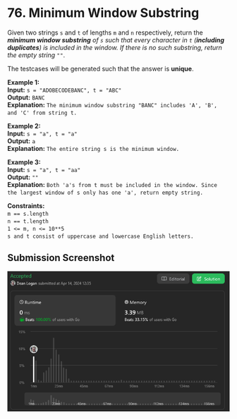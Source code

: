 # 76. Minimum Window Substring

Given two strings `s` and `t` of lengths `m` and `n` respectively, return the ***minimum window substring*** *of `s` such that every character in `t` (**including duplicates**) is included in the window. If there is no such substring, return the empty string `""`*.

The testcases will be generated such that the answer is **unique**.

**Example 1:**  
    **Input:** `s = "ADOBECODEBANC", t = "ABC"`  
    **Output:** `BANC`  
    **Explanation:** `The minimum window substring "BANC" includes 'A', 'B', and 'C' from string t.`  

**Example 2:**  
    **Input:** `s = "a", t = "a"`  
    **Output:** `a`  
    **Explanation:** `The entire string s is the minimum window.`  

**Example 3:**  
    **Input:** `s = "a", t = "aa"`    
    **Output:** `""`  
    **Explanation:** `Both 'a's from t must be included in the window. Since the largest window of s only has one 'a', return empty string.`  

**Constraints:**  
    `m == s.length`  
    `n == t.length`  
    `1 <= m, n <= 10**5`  
    `s and t consist of uppercase and lowercase English letters.`  


## Submission Screenshot

![Image](./minimum-window-substring.png)
